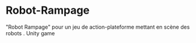 # Robot-Rampage
"Robot Rampage" pour un jeu de action-plateforme mettant en scène des robots .
Unity game
